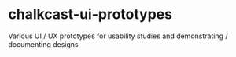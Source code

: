 # chalkcast-ui-prototypes
Various UI / UX prototypes for usability studies and demonstrating / documenting designs
